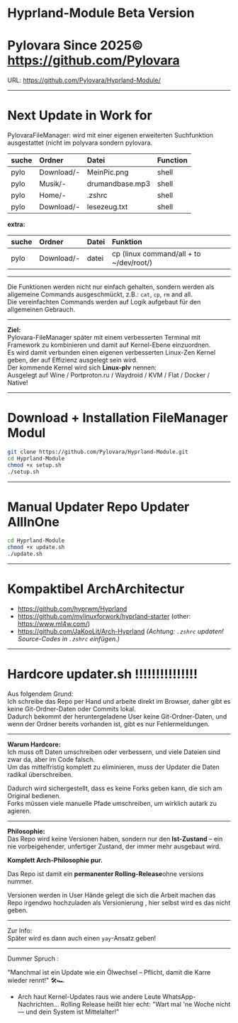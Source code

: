 # Hyprland-Module Beta Version

# Pylovara Since 2025© https://github.com/Pylovara

URL: https://github.com/Pylovara/Hyprland-Module/

---

# Next Update in Work for

PylovaraFileManager: wird mit einer eigenen erweiterten Suchfunktion ausgestattet (nicht im polyvara sondern pylovara.

| suche | Ordner | Datei | Function |
|:-----|:-------|:------|:---------|
| pylo | Download/- | MeinPic.png | shell |
| pylo | Musik/- | drumandbase.mp3 | shell |
| pylo | Home/- | .zshrc | shell |
| pylo | Download/- | lesezeug.txt | shell |

**extra:**

| suche | Ordner | Datei | Funktion |
|:-----|:-------|:------|:---------|
| pylo | Download/- | datei | cp (linux command/all + to ~/dev/root/) |

---

Die Funktionen werden nicht nur einfach gehalten, sondern werden als allgemeine Commands ausgeschmückt, z.B.: `cat`, `cp`, `rm` and all.  
Die vereinfachten Commands werden auf Logik aufgebaut für den allgemeinen Gebrauch.

---

**Ziel:**  
Pylovara-FileManager später mit einem verbesserten Terminal mit Framework zu kombinieren und damit auf Kernel-Ebene einzuordnen.  
Es wird damit verbunden einen eigenen verbesserten Linux-Zen Kernel geben, der auf Effizienz ausgelegt sein wird.  
Der kommende Kernel wird sich **Linux-plv** nennen:  
Ausgelegt auf Wine / Portproton.ru / Waydroid / KVM / Flat / Docker / Native!

---

# Download + Installation FileManager Modul

```bash
git clone https://github.com/Pylovara/Hyprland-Module.git
cd Hyprland-Module
chmod +x setup.sh
./setup.sh
```

---

# Manual Updater Repo Updater AllInOne

```bash
cd Hyprland-Module
chmod +x update.sh
./update.sh
```

---

# Kompaktibel ArchArchitectur 

- https://github.com/hyprwm/Hyprland
- https://github.com/mylinuxforwork/hyprland-starter (other: https://www.ml4w.com/)
- https://github.com/JaKooLit/Arch-Hyprland *(Achtung: `.zshrc` updaten! Source-Codes in `.zshrc` einfügen.)*

---

# Hardcore updater.sh !!!!!!!!!!!!!!!

Aus folgendem Grund:  
Ich schreibe das Repo per Hand und arbeite direkt im Browser, daher gibt es keine Git-Ordner-Daten oder Commits lokal.  
Dadurch bekommt der heruntergeladene User keine Git-Ordner-Daten, und wenn der Ordner bereits vorhanden ist, gibt es nur Fehlermeldungen.

---

**Warum Hardcore:**  
Ich muss oft Daten umschreiben oder verbessern, und viele Dateien sind zwar da, aber im Code falsch.  
Um das mittelfristig komplett zu eliminieren, muss der Updater die Daten radikal überschreiben.

Dadurch wird sichergestellt, dass es keine Forks geben kann, die sich am Original bedienen.  
Forks müssen viele manuelle Pfade umschreiben, um wirklich autark zu agieren.

---

**Philosophie:**  
Das Repo wird keine Versionen haben, sondern nur den **Ist-Zustand** – 
ein nie vorbeigehender, unfertiger Zustand, der immer mehr ausgebaut wird.  

**Komplett Arch-Philosophie pur.**

Das Repo ist damit ein **permanenter Rolling-Release**ohne versions nummer.

Versionen werden in User Hände gelegt die sich die Arbeit machen das Repo 
irgendwo hochzuladen als Versionierung , hier selbst wird es das nicht geben.

---

Zur Info:  
Später wird es dann auch einen `yay`-Ansatz geben!

---

Dummer Spruch :

"Manchmal ist ein Update wie ein Ölwechsel – Pflicht, damit die Karre wieder rennt!" 🛠️🏎️
- Arch haut Kernel-Updates raus wie andere Leute WhatsApp-Nachrichten...
Rolling Release heißt hier echt: "Wart mal 'ne Woche nicht — und dein System ist Mittelalter!"
